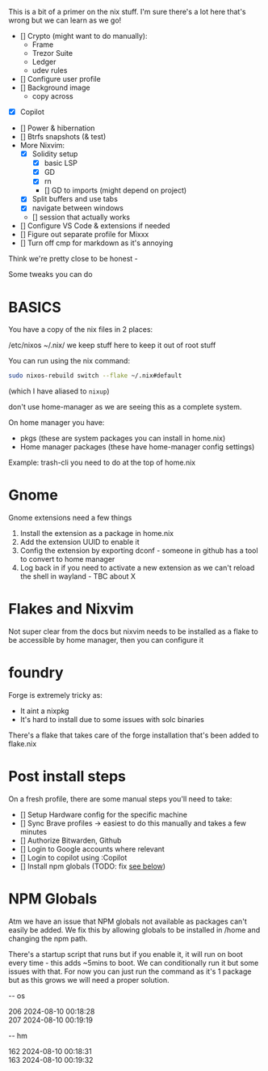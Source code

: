 This is a bit of a primer on the nix stuff. I'm sure there's a lot here that's wrong but we can learn as we go!

- [] Crypto (might want to do manually):
  - Frame
  - Trezor Suite
  - Ledger
  - udev rules
- [] Configure user profile
- [] Background image
  - copy across
- [x] Copilot
- [] Power & hibernation
- [] Btrfs snapshots (& test)
- More Nixvim:
  - [x] Solidity setup
    - [x] basic LSP
    - [x] GD
    - [x] rn
    - [] GD to imports (might depend on project)
  - [x] Split buffers and use tabs
  - [x] navigate between windows
  - [] session that actually works
- [] Configure VS Code & extensions if needed
- [] Figure out separate profile for Mixxx
- [] Turn off cmp for markdown as it's annoying

Think we're pretty close to be honest -

Some tweaks you can do

# BASICS

You have a copy of the nix files in 2 places:

/etc/nixos
~/.nix/ we keep stuff here to keep it out of root stuff

You can run using the nix command:

```sh
sudo nixos-rebuild switch --flake ~/.nix#default
```

(which I have aliased to `nixup`)

don't use home-manager as we are seeing this as a complete system.

On home manager you have:

- pkgs (these are system packages you can install in home.nix)
- Home manager packages (these have home-manager config settings)

Example: trash-cli you need to do at the top of home.nix

# Gnome

Gnome extensions need a few things

1. Install the extension as a package in home.nix
2. Add the extension UUID to enable it
3. Config the extension by exporting dconf - someone in github has a tool to convert to home manager
4. Log back in if you need to activate a new extension as we can't reload the shell in wayland - TBC about X

# Flakes and Nixvim

Not super clear from the docs but nixvim needs to be installed as a flake to be accessible by home manager, then you can configure it

# foundry

Forge is extremely tricky as:

- It aint a nixpkg
- It's hard to install due to some issues with solc binaries

There's a flake that takes care of the forge installation that's been added to flake.nix

# Post install steps

On a fresh profile, there are some manual steps you'll need to take:

- [] Setup Hardware config for the specific machine
- [] Sync Brave profiles -> easiest to do this manually and takes a few minutes
- [] Authorize Bitwarden, Github
- [] Login to Google accounts where relevant
- [] Login to copilot using :Copilot
- [] Install npm globals (TODO: fix [see below](#npm-globals))

# NPM Globals

Atm we have an issue that NPM globals not available as packages can't easily be added.
We fix this by allowing globals to be installed in /home and changing the npm path.

There's a startup script that runs but if you enable it, it will run on boot every time - this adds ~5mins to boot.
We can conditionally run it but some issues with that. For now you can just run the command as it's 1 package but as this grows we will
need a proper solution.

-- os

206 2024-08-10 00:18:28  
207 2024-08-10 00:19:19

-- hm

162 2024-08-10 00:18:31  
163 2024-08-10 00:19:32

